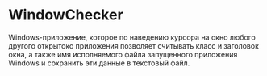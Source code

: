 # WindowChecker
Windows-приложение, которое по наведению курсора на окно любого другого открытоко приложения позволяет считывать класс и заголовок окна, 
а также имя исполняемого файла запущенного приложения Windows и сохранить эти данные в текстовый файл.
